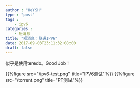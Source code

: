 ```yaml
---
author : "HeYSH"
type : "post"
tags :
    - ipv6
categories :
    - 短消息
title: "短消息：联通IPV6"
date: 2017-09-03T23:11:32+08:00
draft: false
---
```

似乎是使用teredo。Good Job！

<!--more-->

{{%figure src="/ipv6-test.png" title="IPV6测试"%}}
{{%figure src="/torrent.png" title="PT测试"%}}
